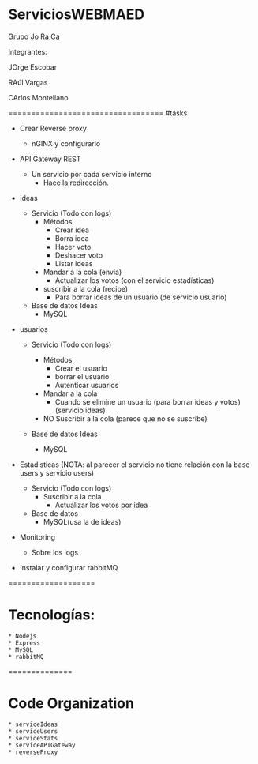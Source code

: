 # ServiciosWEBMAED

Grupo Jo Ra Ca

Integrantes:

JOrge Escobar

RAúl Vargas

CArlos Montellano

==================================
#tasks

* Crear Reverse proxy
	* nGINX y configurarlo
	
* API Gateway REST
	* Un servicio por cada servicio interno
		* Hace la redirección.

* ideas
	* Servicio (Todo con logs)
		* Métodos
			* Crear idea
			* Borra idea
			* Hacer voto
			* Deshacer voto 
			* Listar ideas
		* Mandar a la cola (envia)
			* Actualizar los votos (con el servicio estadísticas)
		* suscribir a la cola (recibe)
			* Para borrar ideas de un usuario (de servicio usuario)
	* Base de datos Ideas
		* MySQL
* usuarios
	* Servicio (Todo con logs)
		* Métodos
			* Crear el usuario
			* borrar el usuario
			* Autenticar usuarios
		* Mandar a la cola
			* Cuando se elimine un usuario (para borrar ideas y votos) (servicio ideas)
		* NO Suscribir a la cola  (parece que no se suscribe)
			
	* Base de datos Ideas
		* MySQL

* Estadisticas
	(NOTA: al parecer el servicio no tiene relación con la base users y servicio users)
	* Servicio (Todo con logs)
		* Suscribir a la cola
			* Actualizar los votos por idea
	* Base de datos 
		* MySQL(usa la de ideas)

* Monitoring
	* Sobre los logs

* Instalar y configurar rabbitMQ
	
===================
# Tecnologías:
	* Nodejs
	* Express
	* MySQL
	* rabbitMQ
	
==============
# Code Organization
	* serviceIdeas
	* serviceUsers
	* serviceStats
	* serviceAPIGateway
	* reverseProxy